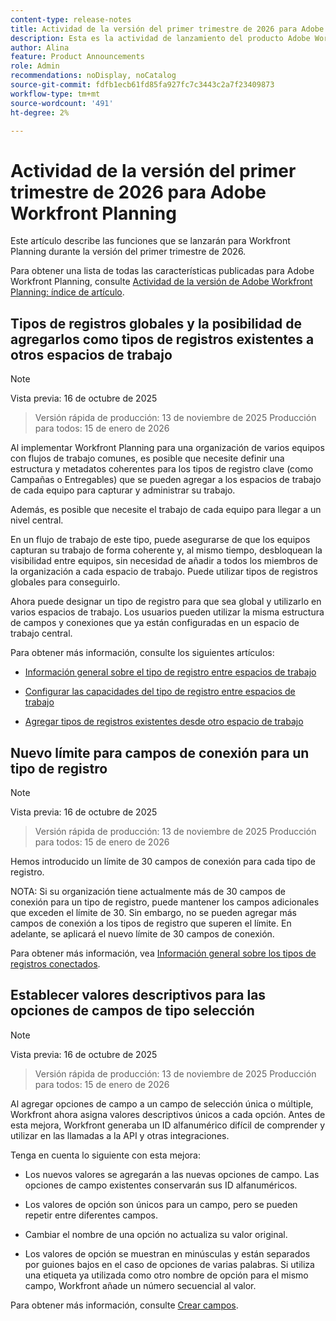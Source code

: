 ```yaml
---
content-type: release-notes
title: Actividad de la versión del primer trimestre de 2026 para Adobe Workfront Planning
description: Esta es la actividad de lanzamiento del producto Adobe Workfront Planning para el primer trimestre de 2026.
author: Alina
feature: Product Announcements
role: Admin
recommendations: noDisplay, noCatalog
source-git-commit: fdfb1ecb61fd85fa927fc7c3443c2a7f23409873
workflow-type: tm+mt
source-wordcount: '491'
ht-degree: 2%

---
```


# Actividad de la versión del primer trimestre de 2026 para Adobe Workfront Planning

Este artículo describe las funciones que se lanzarán para Workfront Planning durante la versión del primer trimestre de 2026.

<!--keep the sentence below for all future quarterly release pages-->

Para obtener una lista de todas las características publicadas para Adobe Workfront Planning, consulte [Actividad de la versión de Adobe Workfront Planning: índice de artículo](/help/quicksilver/product-announcements/product-releases/planning-release-activity/planning-release-activity-article-index.md).


## Tipos de registros globales y la posibilidad de agregarlos como tipos de registros existentes a otros espacios de trabajo

>[!NOTE]
>
>Vista previa: 16 de octubre de 2025
>>Versión rápida de producción: 13 de noviembre de 2025
>>Producción para todos: 15 de enero de 2026

Al implementar Workfront Planning para una organización de varios equipos con flujos de trabajo comunes, es posible que necesite definir una estructura y metadatos coherentes para los tipos de registro clave (como Campañas o Entregables) que se pueden agregar a los espacios de trabajo de cada equipo para capturar y administrar su trabajo.

Además, es posible que necesite el trabajo de cada equipo para llegar a un nivel central.

En un flujo de trabajo de este tipo, puede asegurarse de que los equipos capturan su trabajo de forma coherente y, al mismo tiempo, desbloquean la visibilidad entre equipos, sin necesidad de añadir a todos los miembros de la organización a cada espacio de trabajo. Puede utilizar tipos de registros globales para conseguirlo.

Ahora puede designar un tipo de registro para que sea global y utilizarlo en varios espacios de trabajo. Los usuarios pueden utilizar la misma estructura de campos y conexiones que ya están configuradas en un espacio de trabajo central.

Para obtener más información, consulte los siguientes artículos:

* [Información general sobre el tipo de registro entre espacios de trabajo](/help/quicksilver/planning/architecture/cross-workspace-record-types-overview.md)

* [Configurar las capacidades del tipo de registro entre espacios de trabajo](/help/quicksilver/planning/architecture/configure-record-type-cross-workspace-capabilities.md)

* [Agregar tipos de registros existentes desde otro espacio de trabajo](/help/quicksilver/planning/architecture/add-existing-record-types-from-another-workspace.md)

## Nuevo límite para campos de conexión para un tipo de registro

>[!NOTE]
>
>Vista previa: 16 de octubre de 2025
>>Versión rápida de producción: 13 de noviembre de 2025
>>Producción para todos: 15 de enero de 2026

Hemos introducido un límite de 30 campos de conexión para cada tipo de registro.

NOTA: Si su organización tiene actualmente más de 30 campos de conexión para un tipo de registro, puede mantener los campos adicionales que exceden el límite de 30. Sin embargo, no se pueden agregar más campos de conexión a los tipos de registro que superen el límite. En adelante, se aplicará el nuevo límite de 30 campos de conexión.

Para obtener más información, vea [Información general sobre los tipos de registros conectados](/help/quicksilver/planning/architecture/connect-record-types-overview.md).

## Establecer valores descriptivos para las opciones de campos de tipo selección

>[!NOTE]
>
>Vista previa: 16 de octubre de 2025
>>Versión rápida de producción: 13 de noviembre de 2025
>>Producción para todos: 15 de enero de 2026

Al agregar opciones de campo a un campo de selección única o múltiple, Workfront ahora asigna valores descriptivos únicos a cada opción. Antes de esta mejora, Workfront generaba un ID alfanumérico difícil de comprender y utilizar en las llamadas a la API y otras integraciones.

Tenga en cuenta lo siguiente con esta mejora:

* Los nuevos valores se agregarán a las nuevas opciones de campo. Las opciones de campo existentes conservarán sus ID alfanuméricos.

* Los valores de opción son únicos para un campo, pero se pueden repetir entre diferentes campos.

* Cambiar el nombre de una opción no actualiza su valor original.

* Los valores de opción se muestran en minúsculas y están separados por guiones bajos en el caso de opciones de varias palabras. Si utiliza una etiqueta ya utilizada como otro nombre de opción para el mismo campo, Workfront añade un número secuencial al valor.

Para obtener más información, consulte [Crear campos](/help/quicksilver/planning/fields/create-fields.md).